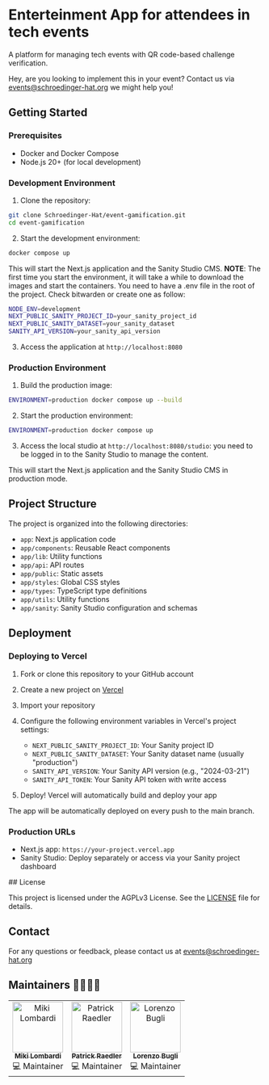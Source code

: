 # Enterteinment App for attendees in tech events

A platform for managing tech events with QR code-based challenge verification.

Hey, are you looking to implement this in your event? Contact us via events@schroedinger-hat.org we might help you!

## Getting Started

### Prerequisites
- Docker and Docker Compose
- Node.js 20+ (for local development)

### Development Environment

1. Clone the repository:

```bash
git clone Schroedinger-Hat/event-gamification.git
cd event-gamification
```

2. Start the development environment:

```bash
docker compose up
```

This will start the Next.js application and the Sanity Studio CMS.
**NOTE**: The first time you start the environment, it will take a while to download the images and start the containers. You need to have a .env file in the root of the project. Check bitwarden or create one as follow:

```bash
NODE_ENV=development
NEXT_PUBLIC_SANITY_PROJECT_ID=your_sanity_project_id
NEXT_PUBLIC_SANITY_DATASET=your_sanity_dataset
SANITY_API_VERSION=your_sanity_api_version
```

3. Access the application at `http://localhost:8080`

### Production Environment

1. Build the production image:

```bash
ENVIRONMENT=production docker compose up --build
```

2. Start the production environment:

```bash
ENVIRONMENT=production docker compose up
```

3. Access the local studio at `http://localhost:8080/studio`: you need to be logged in to the Sanity Studio to manage the content.

This will start the Next.js application and the Sanity Studio CMS in production mode.

## Project Structure

The project is organized into the following directories:

- `app`: Next.js application code
- `app/components`: Reusable React components
- `app/lib`: Utility functions
- `app/api`: API routes
- `app/public`: Static assets
- `app/styles`: Global CSS styles
- `app/types`: TypeScript type definitions
- `app/utils`: Utility functions
- `app/sanity`: Sanity Studio configuration and schemas

## Deployment

### Deploying to Vercel

1. Fork or clone this repository to your GitHub account

2. Create a new project on [Vercel](https://vercel.com)

3. Import your repository

4. Configure the following environment variables in Vercel's project settings:
   - `NEXT_PUBLIC_SANITY_PROJECT_ID`: Your Sanity project ID
   - `NEXT_PUBLIC_SANITY_DATASET`: Your Sanity dataset name (usually "production")
   - `SANITY_API_VERSION`: Your Sanity API version (e.g., "2024-03-21")
   - `SANITY_API_TOKEN`: Your Sanity API token with write access

5. Deploy! Vercel will automatically build and deploy your app

The app will be automatically deployed on every push to the main branch.

### Production URLs
- Next.js app: `https://your-project.vercel.app`
- Sanity Studio: Deploy separately or access via your Sanity project dashboard


## License

This project is licensed under the AGPLv3 License. See the [LICENSE](LICENSE) file for details.

## Contact

For any questions or feedback, please contact us at [events@schroedinger-hat.org](mailto:events@schroedinger-hat.org)

## Maintainers 👨‍💻👩‍💻

<div align="center">
  <table>
    <tr>
      <td align="center">
        <a href="https://github.com/TheJoin95">
          <img src="https://github.com/TheJoin95.png" width="100px;" alt="Miki Lombardi"/>
          <br />
          <sub>
            <b>Miki Lombardi</b>
          </sub>
        </a>
        <br />
        <span>💻 Maintainer</span>
      </td>
      <td align="center">
        <a href="https://github.com/Readpato">
          <img src="https://github.com/Readpato.png" width="100px;" alt="Patrick Raedler"/>
          <br />
          <sub>
            <b>Patrick Raedler</b>
          </sub>
        </a>
        <br />
        <span>💻 Maintainer</span>
      </td>
      <td align="center">
        <a href="https://github.com/BugliL">
          <img src="https://github.com/BugliL.png" width="100px;" alt="Lorenzo Bugli"/>
          <br />
          <sub>
            <b>Lorenzo Bugli</b>
          </sub>
        </a>
        <br />
        <span>💻 Maintainer</span>
      </td>
    </tr>
  </table>
</div>
